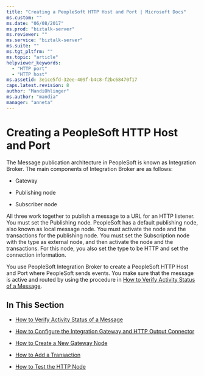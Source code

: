 ```yaml
---
title: "Creating a PeopleSoft HTTP Host and Port | Microsoft Docs"
ms.custom: ""
ms.date: "06/08/2017"
ms.prod: "biztalk-server"
ms.reviewer: ""
ms.service: "biztalk-server"
ms.suite: ""
ms.tgt_pltfrm: ""
ms.topic: "article"
helpviewer_keywords: 
  - "HTTP port"
  - "HTTP host"
ms.assetid: 3e1ce5fd-32ee-409f-b4c8-f2bc68470f17
caps.latest.revision: 8
author: "MandiOhlinger"
ms.author: "mandia"
manager: "anneta"
---
```

# Creating a PeopleSoft HTTP Host and Port
The Message publication architecture in PeopleSoft is known as Integration Broker. The main components of Integration Broker are as follows:  
  
-   Gateway  
  
-   Publishing node  
  
-   Subscriber node  
  
 All three work together to publish a message to a URL for an HTTP listener. You must set the Publishing node. PeopleSoft has a default publishing node, also known as local message node. You must activate the node and the transactions for the publishing node. You must set the Subscription node with the type as external node, and then activate the node and the transactions. For this node, you also set the type to be HTTP and set the connection information.  
  
 You use PeopleSoft Integration Broker to create a PeopleSoft HTTP Host and Port where PeopleSoft sends events. You make sure that the message is active and routed by using the procedure in [How to Verify Activity Status of a Message](../core/how-to-verify-activity-status-of-a-message.md).  
  
## In This Section  
  
-   [How to Verify Activity Status of a Message](../core/how-to-verify-activity-status-of-a-message.md)  
  
-   [How to Configure the Integration Gateway and HTTP Output Connector](../core/how-to-configure-the-integration-gateway-and-http-output-connector.md)  
  
-   [How to Create a New Gateway Node](../core/how-to-create-a-new-gateway-node.md)  
  
-   [How to Add a Transaction](../core/how-to-add-a-transaction.md)  
  
-   [How to Test the HTTP Node](../core/how-to-test-the-http-node.md)